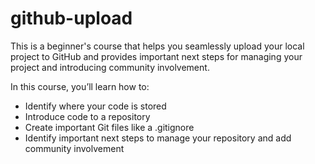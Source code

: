 # github-upload

This is a beginner's course that helps you seamlessly upload your local project to GitHub and provides important next steps for managing your project and introducing community involvement.

In this course, you’ll learn how to:

- Identify where your code is stored
- Introduce code to a repository
- Create important Git files like a .gitignore
- Identify important next steps to manage your repository and add community involvement
